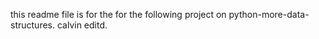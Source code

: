 this readme file is for the for the following project on python-more-data-structures. calvin editd.
